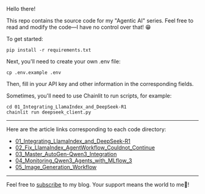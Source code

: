 Hello there!

This repo contains the source code for my "Agentic AI" series. Feel free to read and modify the code—I have no control over that! 😁

To get started:

```shell
pip install -r requirements.txt
```

Next, you'll need to create your own .env file:

```shell
cp .env.example .env
```

Then, fill in your API key and other information in the corresponding fields.

Sometimes, you'll need to use Chainlit to run scripts, for example:

```shell
cd 01_Integrating_LlamaIndex_and_DeepSeek-R1
chainlit run deepseek_client.py
```

--------------------------------------------

Here are the article links corresponding to each code directory:
* [01_Integrating_LlamaIndex_and_DeepSeek-R1](https://dataleadsfuture.com/integrating-llamaindex-and-deepseek-r1-for-reasoning_content-and-function-call-features-2)
* [02_Fix_LlamaIndex_AgentWorkflow_Couldnot_Continue](https://www.dataleadsfuture.com/fixing-the-agent-handoff-problem-in-llamaindexs-agentworkflow-system/)
* [03_Master_AutoGen-Qwen3_Integration](https://www.dataleadsfuture.com/build-autogen-agents-with-qwen3-structured-output-thinking-mode/)
* [04_Monitoring_Qwen3_Agents_with_MLflow_3](https://www.dataleadsfuture.com/monitoring-qwen-3-agents-with-mlflow-3-x-end-to-end-tracking-tutorial/)
* [05_Image_Generation_Workflow](https://www.dataleadsfuture.com/use-llamaindex-workflow-to-create-an-ink-painting-style-image-generation-workflow/)

--------------------------------------------

Feel free to [subscribe](https://www.dataleadsfuture.com/#/portal/signup) to my blog. Your support means the world to me🎉!